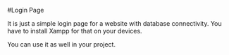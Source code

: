 #Login Page

It is just a simple login page for a website with database connectivity.
You have to install Xampp for that on your devices.

You can use it as well in your project.
